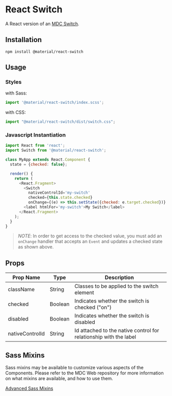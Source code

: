 # React Switch

A React version of an [MDC Switch](https://github.com/material-components/material-components-web/tree/master/packages/mdc-switch).

## Installation

```
npm install @material/react-switch
```

## Usage

### Styles

with Sass:
```js
import '@material/react-switch/index.scss';
```

with CSS:
```js
import "@material/react-switch/dist/switch.css";
```

### Javascript Instantiation

```js
import React from 'react';
import Switch from '@material/react-switch';

class MyApp extends React.Component {
  state = {checked: false};

  render() {
    return (
      <React.Fragment>
        <Switch
          nativeControlId='my-switch'
          checked={this.state.checked}
          onChange={(e) => this.setState({checked: e.target.checked})} />
        <label htmlFor='my-switch'>My Switch</label>
      </React.Fragment>
    );
  }
}
```

> _NOTE_: In order to get access to the checked value, you must add an `onChange` handler that accepts an `Event` and updates a checked state as shown above.

## Props

Prop Name | Type | Description
--- | --- | ---
className | String | Classes to be applied to the switch element
checked | Boolean | Indicates whether the switch is checked ("on")
disabled | Boolean | Indicates whether the switch is disabled
nativeControlId | String | Id attached to the native control for relationship with the label

## Sass Mixins

Sass mixins may be available to customize various aspects of the Components. Please refer to the
MDC Web repository for more information on what mixins are available, and how to use them.

[Advanced Sass Mixins](https://github.com/material-components/material-components-web/blob/master/packages/mdc-switch/README.md#sass-mixins)
